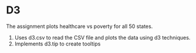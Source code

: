 # D3
The assignment plots healthcare vs poverty for all 50 states.

1) Uses d3.csv to read the CSV file and plots the data using d3 techniques.
2) Implements d3.tip to create tooltips

